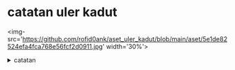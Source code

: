 # catatan uler kadut
<img-src='https://github.com/rofid0ank/aset_uler_kadut/blob/main/aset/5e1de82524efa4fca768e56fcf2d0911.jpg' width='30%'>
<details>
<summary>catatan</summary>

* [topik 1](link)
* [topik 2](link)

</details>
